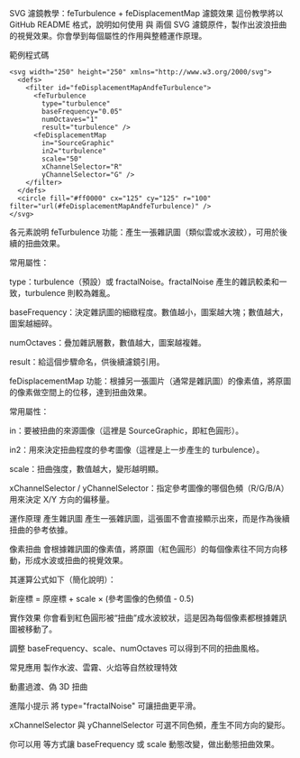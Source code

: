 SVG 濾鏡教學：feTurbulence + feDisplacementMap 濾鏡效果
這份教學將以 GitHub README 格式，說明如何使用 <feTurbulence> 與 <feDisplacementMap> 兩個 SVG 濾鏡原件，製作出波浪扭曲的視覺效果。你會學到每個屬性的作用與整體運作原理。

範例程式碼
```
<svg width="250" height="250" xmlns="http://www.w3.org/2000/svg">
  <defs>
    <filter id="feDisplacementMapAndfeTurbulence">
      <feTurbulence 
        type="turbulence" 
        baseFrequency="0.05" 
        numOctaves="1" 
        result="turbulence" />
      <feDisplacementMap 
        in="SourceGraphic" 
        in2="turbulence" 
        scale="50" 
        xChannelSelector="R" 
        yChannelSelector="G" />
    </filter>
  </defs>
  <circle fill="#ff0000" cx="125" cy="125" r="100" filter="url(#feDisplacementMapAndfeTurbulence)" />
</svg>
```
各元素說明
feTurbulence
功能：產生一張雜訊圖（類似雲或水波紋），可用於後續的扭曲效果。

常用屬性：

type：turbulence（預設）或 fractalNoise。fractalNoise 產生的雜訊較柔和一致，turbulence 則較為雜亂。

baseFrequency：決定雜訊圖的細緻程度。數值越小，圖案越大塊；數值越大，圖案越細碎。

numOctaves：疊加雜訊層數，數值越大，圖案越複雜。

result：給這個步驟命名，供後續濾鏡引用。

feDisplacementMap
功能：根據另一張圖片（通常是雜訊圖）的像素值，將原圖的像素做空間上的位移，達到扭曲效果。

常用屬性：

in：要被扭曲的來源圖像（這裡是 SourceGraphic，即紅色圓形）。

in2：用來決定扭曲程度的參考圖像（這裡是上一步產生的 turbulence）。

scale：扭曲強度，數值越大，變形越明顯。

xChannelSelector / yChannelSelector：指定參考圖像的哪個色頻（R/G/B/A）用來決定 X/Y 方向的偏移量。

運作原理
產生雜訊圖
<feTurbulence> 產生一張雜訊圖，這張圖不會直接顯示出來，而是作為後續扭曲的參考依據。

像素扭曲
<feDisplacementMap> 會根據雜訊圖的像素值，將原圖（紅色圓形）的每個像素往不同方向移動，形成水波或扭曲的視覺效果。

其運算公式如下（簡化說明）：

新座標 = 原座標 + scale × (參考圖像的色頻值 - 0.5)

實作效果
你會看到紅色圓形被“扭曲”成水波紋狀，這是因為每個像素都根據雜訊圖被移動了。

調整 baseFrequency、scale、numOctaves 可以得到不同的扭曲風格。

常見應用
製作水波、雲霧、火焰等自然紋理特效

動畫過渡、偽 3D 扭曲

進階小提示
將 type="fractalNoise" 可讓扭曲更平滑。

xChannelSelector 與 yChannelSelector 可選不同色頻，產生不同方向的變形。

你可以用 <animate> 等方式讓 baseFrequency 或 scale 動態改變，做出動態扭曲效果。
